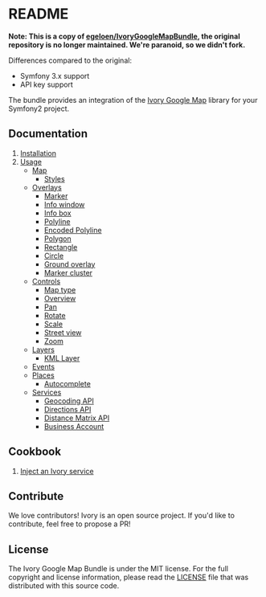 # README

**Note: This is a copy of [egeloen/IvoryGoogleMapBundle](https://github.com/egeloen/IvoryGoogleMapBundle), the original repository is no longer maintained. We're paranoid, so we didn't fork.**

Differences compared to the original:
- Symfony 3.x support
- API key support

The bundle provides an integration of the [Ivory Google Map](https://github.com/yappabe/ivory-google-map) library for
your Symfony2 project.

## Documentation

 1. [Installation](http://github.com/yappabe/IvoryGoogleMapBundle/blob/master/Resources/doc/installation.md)
 2. [Usage](http://github.com/yappabe/IvoryGoogleMapBundle/blob/master/Resources/doc/usage.md)
    - [Map](http://github.com/yappabe/IvoryGoogleMapBundle/blob/master/Resources/doc/usage/map/index.md)
       - [Styles](http://github.com/yappabe/IvoryGoogleMapBundle/blob/master/Resources/doc/usage/map/styles.md)
    - [Overlays](http://github.com/yappabe/IvoryGoogleMapBundle/blob/master/Resources/doc/usage/overlays/index.md)
       - [Marker](http://github.com/yappabe/IvoryGoogleMapBundle/blob/master/Resources/doc/usage/overlays/marker.md)
       - [Info window](http://github.com/yappabe/IvoryGoogleMapBundle/blob/master/Resources/doc/usage/overlays/info_window.md)
       - [Info box](http://github.com/yappabe/IvoryGoogleMapBundle/blob/master/Resources/doc/usage/overlays/info_box.md)
       - [Polyline](http://github.com/yappabe/IvoryGoogleMapBundle/blob/master/Resources/doc/usage/overlays/polyline.md)
       - [Encoded Polyline](http://github.com/yappabe/IvoryGoogleMapBundle/blob/master/Resources/doc/usage/overlays/encoded_polyline.md)
       - [Polygon](http://github.com/yappabe/IvoryGoogleMapBundle/blob/master/Resources/doc/usage/overlays/polygon.md)
       - [Rectangle](http://github.com/yappabe/IvoryGoogleMapBundle/blob/master/Resources/doc/usage/overlays/rectangle.md)
       - [Circle](http://github.com/yappabe/IvoryGoogleMapBundle/blob/master/Resources/doc/usage/overlays/circle.md)
       - [Ground overlay](http://github.com/yappabe/IvoryGoogleMapBundle/blob/master/Resources/doc/usage/overlays/ground_overlay.md)
       - [Marker cluster](http://github.com/yappabe/IvoryGoogleMapBundle/blob/master/Resources/doc/usage/overlays/marker_cluster.md)
    - [Controls](http://github.com/yappabe/IvoryGoogleMapBundle/blob/master/Resources/doc/usage/controls/index.md)
       - [Map type](http://github.com/yappabe/IvoryGoogleMapBundle/blob/master/Resources/doc/usage/controls/map_type.md)
       - [Overview](http://github.com/yappabe/IvoryGoogleMapBundle/blob/master/Resources/doc/usage/controls/overview.md)
       - [Pan](http://github.com/yappabe/IvoryGoogleMapBundle/blob/master/Resources/doc/usage/controls/pan.md)
       - [Rotate](http://github.com/yappabe/IvoryGoogleMapBundle/blob/master/Resources/doc/usage/controls/rotate.md)
       - [Scale](http://github.com/yappabe/IvoryGoogleMapBundle/blob/master/Resources/doc/usage/controls/scale.md)
       - [Street view](http://github.com/yappabe/IvoryGoogleMapBundle/blob/master/Resources/doc/usage/controls/street_view.md)
       - [Zoom](http://github.com/yappabe/IvoryGoogleMapBundle/blob/master/Resources/doc/usage/controls/zoom.md)
    - [Layers](http://github.com/yappabe/IvoryGoogleMapBundle/blob/master/Resources/doc/usage/layers/index.md)
       - [KML Layer](http://github.com/yappabe/IvoryGoogleMapBundle/blob/master/Resources/doc/usage/layers/kml_layer.md)
    - [Events](http://github.com/yappabe/IvoryGoogleMapBundle/blob/master/Resources/doc/usage/events.md)
    - [Places](http://github.com/yappabe/IvoryGoogleMapBundle/blob/master/Resources/doc/usage/places/index.md)
         - [Autocomplete](http://github.com/yappabe/IvoryGoogleMapBundle/blob/master/Resources/doc/usage/places/autocomplete.md)
    - [Services](http://github.com/yappabe/IvoryGoogleMapBundle/blob/master/Resources/doc/usage/services/index.md)
       - [Geocoding API](http://github.com/yappabe/IvoryGoogleMapBundle/blob/master/Resources/doc/usage/services/geocoding/geocoder.md)
       - [Directions API](http://github.com/yappabe/IvoryGoogleMapBundle/blob/master/Resources/doc/usage/services/directions/directions.md)
       - [Distance Matrix API](http://github.com/yappabe/IvoryGoogleMapBundle/blob/master/Resources/doc/usage/services/distance_matrix/distance_matrix.md)
       - [Business Account](http://github.com/yappabe/IvoryGoogleMapBundle/blob/master/Resources/doc/usage/services/business_account.md)

## Cookbook

  1. [Inject an Ivory service](http://github.com/yappabe/IvoryGoogleMapBundle/blob/master/Resources/doc/cookbook/dependency_injection.md)

## Contribute

We love contributors! Ivory is an open source project. If you'd like to contribute, feel free to propose a PR!

## License

The Ivory Google Map Bundle is under the MIT license. For the full copyright and license information, please read the
[LICENSE](https://github.com/yappabe/IvoryGoogleMapBundle/blob/master/LICENSE) file that was distributed with this
source code.
